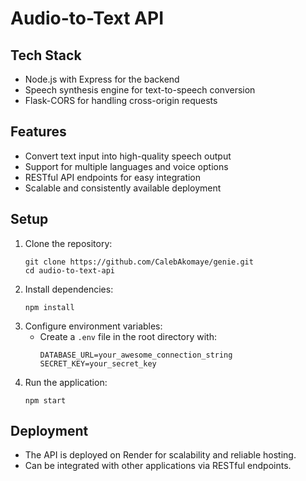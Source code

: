 # Audio-to-Text API

## Tech Stack

- Node.js with Express for the backend
- Speech synthesis engine for text-to-speech conversion
- Flask-CORS for handling cross-origin requests

## Features

- Convert text input into high-quality speech output
- Support for multiple languages and voice options
- RESTful API endpoints for easy integration
- Scalable and consistently available deployment

## Setup

1. Clone the repository:
   ```
   git clone https://github.com/CalebAkomaye/genie.git
   cd audio-to-text-api
   ```
2. Install dependencies:
   ```
   npm install
   ```
3. Configure environment variables:
   - Create a `.env` file in the root directory with:
     ```
     DATABASE_URL=your_awesome_connection_string
     SECRET_KEY=your_secret_key
     ```
4. Run the application:
   ```
   npm start
   ```

## Deployment

- The API is deployed on Render for scalability and reliable hosting.
- Can be integrated with other applications via RESTful endpoints.

